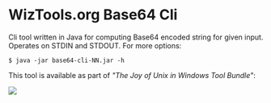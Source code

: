 # WizTools.org Base64 Cli

Cli tool written in Java for computing Base64 encoded string for given input. Operates on STDIN and STDOUT. For more options:

    $ java -jar base64-cli-NN.jar -h

This tool is available as part of _"The Joy of Unix in Windows Tool Bundle"_:

[![](http://static.wiztools.org/wiztools-cli-tools.png)](http://cli-bundle.wiztools.org/)
